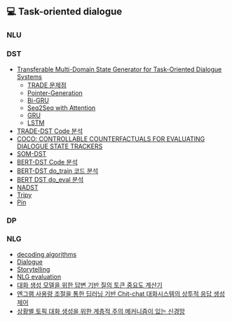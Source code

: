 
## 💻 Task-oriented dialogue

### NLU

### DST

* [Transferable Multi-Domain State Generator for Task-Oriented Dialogue Systems](https://www.notion.so/Transferable-Multi-Domain-State-Generator-for-Task-Oriented-Dialogue-Systems-6cf53ee25e8b4c3a95777644b8789609)
  * [TRADE 문제점](https://www.notion.so/TRADE-5cc7ba7e5ee143b3a680898801ad9054)
  * [Pointer-Generation]()
  * [Bi-GRU]() 
  * [Seq2Seq with Attention]()
  * [GRU]()
  * [LSTM](https://www.notion.so/Long-Short-term-Memory-77730ad156c34a938f50886bb078243b)
* [TRADE-DST Code 분석](https://www.notion.so/Paper-6de5ddc307d34c0da59728025c2d80d3)
* [COCO: CONTROLLABLE COUNTERFACTUALS FOR EVALUATING DIALOGUE STATE TRACKERS]()
* [SOM-DST]()
* [BERT-DST Code 분석]()
* [BERT-DST do_train 코드 분석](https://github.com/jinsusong/TOD/blob/main/BERT_DST_pytorch.ipynb)
* [BERT DST do_eval 분석](https://github.com/jinsusong/TOD/blob/main/BERT_DST_Eval.ipynb)
* [NADST]()
* [Tripy]()
* [Pin]()

### DP

### NLG
* [decoding algorithms]()
* [Dialogue]()
* [Storytelling]()
* [NLG evaluation ]()
* [대화 생성 모델을 위한 답변 기반 질의 토큰 중요도 계산기 ]()
* [엔그램 사용량 조절을 통한 딥러닝 기반 Chit-chat 대화시스템의 상투적 응답 생성 제어]()
* [상황별 토픽 대화 생성을 위한 계층적 주의 메커니즘이 있는 신경망]()
